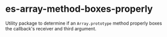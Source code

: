 # es-array-method-boxes-properly

Utility package to determine if an `Array.prototype` method properly boxes the callback's receiver and third argument.
